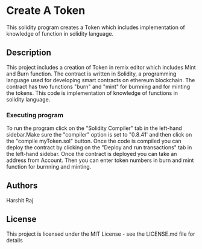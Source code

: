 # Create A Token

This solidity program creates a Token which includes implementation of knowledge of function in solidity language.

## Description

This project includes a creation of Token in remix editor which includes Mint and Burn function. The contract is written in Solidity, a programming language used for developing smart contracts on ethereum blockchain. The contract has two functions "burn" and "mint" for burnning and for minting the tokens. This code is implementation of knowledge of functions in solidity language.

### Executing program

To run the program click on the "Solidity Compiler" tab in the left-hand sidebar.Make sure the "compiler" option is set to "0.8.41' and then click on the "compile myToken.sol" button. Once the code is compiled you can deploy the contract by clicking on the "Deploy and run transactions" tab in the left-hand sidebar. Once the contract is deployed you can take an address from Account. Then you can enter token numbers in burn and mint function for burnning and minting. 


## Authors

Harshit Raj


## License

This project is licensed under the MIT License - see the LICENSE.md file for details
